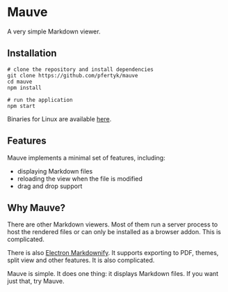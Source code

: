 # Mauve

A very simple Markdown viewer.

## Installation

```
# clone the repository and install dependencies
git clone https://github.com/pfertyk/mauve
cd mauve
npm install

# run the application
npm start
```

Binaries for Linux are available [here](https://github.com/pfertyk/mauve/releases).

## Features

Mauve implements a minimal set of features, including:

* displaying Markdown files
* reloading the view when the file is modified
* drag and drop support

## Why Mauve?

There are other Markdown viewers. Most of them run a server process to host the rendered files or can only be installed as a browser addon. This is complicated.

There is also [Electron Markdownify](https://github.com/amitmerchant1990/electron-markdownify). It supports exporting to PDF, themes, split view and other features. It is also complicated.

Mauve is simple. It does one thing: it displays Markdown files. If you want just that, try Mauve.
